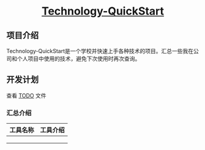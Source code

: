 <h1 align="center"><a href="https://github.com/Yu-Hang-Z" target="_blank">Technology-QuickStart</a></h1>

## 项目介绍 

Technology-QuickStart是一个学校并快速上手各种技术的项目。汇总一些我在公司和个人项目中使用的技术，避免下次使用时再次查询。



## 开发计划

查看 [TODO](./TODO.md) 文件

### 汇总介绍

| 工具名称 | 工具介绍 |
| -------- | -------- |
|          |          |
|          |          |
|          |          |



